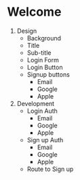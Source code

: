 # Welcome #

1. Design
    * Background
    * Title
    * Sub-title
    * Login Form
    * Login Button
    * Signup buttons
        * Email
        * Google
        * Apple
2. Development
    * Login Auth
        * Email
        * Google
        * Apple
    * Sign up Auth
        * Email
        * Google
        * Apple
    * Route to Sign up

